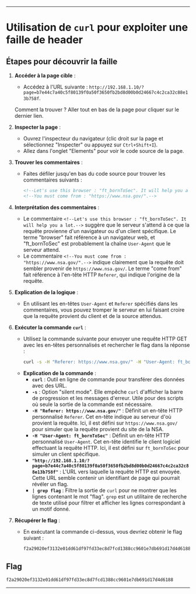 
---

# Utilisation de `curl` pour exploiter une faille de header

## Étapes pour découvrir la faille

1. **Accéder à la page cible** :
   - Accédez à l'URL suivante : `http://192.168.1.10/?page=b7e44c7a40c5f80139f0a50f3650fb2bd8d00b0d24667c4c2ca32c88e13b758f`.
   
   Comment la trouver ? Aller tout en bas de la page pour cliquer sur le dernier lien.

2. **Inspecter la page** :
   - Ouvrez l'inspecteur du navigateur (clic droit sur la page et sélectionnez "Inspecter" ou appuyez sur `Ctrl+Shift+I`).
   - Allez dans l'onglet "Elements" pour voir le code source de la page.
   
3. **Trouver les commentaires** :
   - Faites défiler jusqu'en bas du code source pour trouver les commentaires suivants :
     ```html
     <!--Let's use this browser : "ft_bornToSec". It will help you a lot.-->
     <!--You must come from : "https://www.nsa.gov/".-->
     ```

4. **Interprétation des commentaires** :
   - Le commentaire `<!--Let's use this browser : "ft_bornToSec". It will help you a lot.-->` suggère que le serveur s'attend à ce que la requête provienne d'un navigateur ou d'un client spécifique. Le terme "browser" fait référence à un navigateur web, et "ft_bornToSec" est probablement la chaîne `User-Agent` que le serveur attend.
   - Le commentaire `<!--You must come from : "https://www.nsa.gov/".-->` indique clairement que la requête doit sembler provenir de `https://www.nsa.gov/`. Le terme "come from" fait référence à l'en-tête HTTP `Referer`, qui indique l'origine de la requête.
   
5. **Explication de la logique** :
   - En utilisant les en-têtes `User-Agent` et `Referer` spécifiés dans les commentaires, vous pouvez tromper le serveur en lui faisant croire que la requête provient du client et de la source attendus.
   
6. **Exécuter la commande `curl`** :
   - Utilisez la commande suivante pour envoyer une requête HTTP GET avec les en-têtes personnalisés et rechercher le flag dans la réponse :
     ```sh
     curl -s -H "Referer: https://www.nsa.gov/" -H "User-Agent: ft_bornToSec" "http://192.168.1.10/?page=b7e44c7a40c5f80139f0a50f3650fb2bd8d00b0d24667c4c2ca32c88e13b758f" | grep flag
     ```
   - **Explication de la commande** :
     - **`curl`** : Outil en ligne de commande pour transférer des données avec des URL.
     - **`-s`** : Option "silent mode". Elle empêche `curl` d'afficher la barre de progression et les messages d'erreur. Utile pour des scripts où seule la sortie de la commande est nécessaire.
     - **`-H "Referer: https://www.nsa.gov/"`** : Définit un en-tête HTTP personnalisé `Referer`. Cet en-tête indique au serveur d'où provient la requête. Ici, il est défini sur `https://www.nsa.gov/` pour simuler que la requête provient du site de la NSA.
     - **`-H "User-Agent: ft_bornToSec"`** : Définit un en-tête HTTP personnalisé `User-Agent`. Cet en-tête identifie le client logiciel effectuant la requête HTTP. Ici, il est défini sur `ft_bornToSec` pour simuler un client spécifique.
     - **`"http://192.168.1.10/?page=b7e44c7a40c5f80139f0a50f3650fb2bd8d00b0d24667c4c2ca32c88e13b758f"`** : L'URL vers laquelle la requête HTTP est envoyée. Cette URL semble contenir un identifiant de page qui pourrait révéler un flag.
     - **`| grep flag`** : Filtre la sortie de `curl` pour ne montrer que les lignes contenant le mot "flag". `grep` est un utilitaire de recherche de texte utilisé pour filtrer et afficher les lignes correspondant à un motif donné.

7. **Récupérer le flag** :
   - En exécutant la commande ci-dessus, vous devriez obtenir le flag suivant :
     ```
     f2a29020ef3132e01dd61df97fd33ec8d7fcd1388cc9601e7db691d17d4d6188
     ```

## Flag

```
f2a29020ef3132e01dd61df97fd33ec8d7fcd1388cc9601e7db691d17d4d6188
```

---

